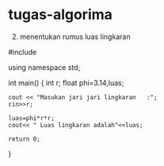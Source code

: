 # tugas-algorima
2. menentukan rumus luas lingkaran

  #include <iostream>

using namespace std;

int main()
{
    int r;
    float phi=3.14,luas;

    cout << "Masukan jari jari lingkaran   :";
    cin>>r;

    luas=phi*r*r;
    cout<< " Luas lingkaran adalah"<<luas;

    return 0;
}
